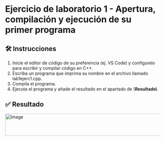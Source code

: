# Ejercicio de laboratorio 1 - Apertura, compilación y ejecución de su primer programa

## 🛠️ Instrucciones

1. Inicie el editor de código de su preferencia (ej. VS Code) y configurelo para escribir y compilar código en C++.
2. Escriba un programa que imprima su nombre en el archivo llamado lab1ejerc1.cpp.
3. Compila el programa.
4. Ejecuta el programa y añade el resultado en el apartado de \\**Resultado\\**

## ✅ Resultado

<img width="667" height="72" alt="Image" src="https://github.com/user-attachments/assets/1bb5b776-f04f-40ee-99c6-cfcfc88d310a" />
